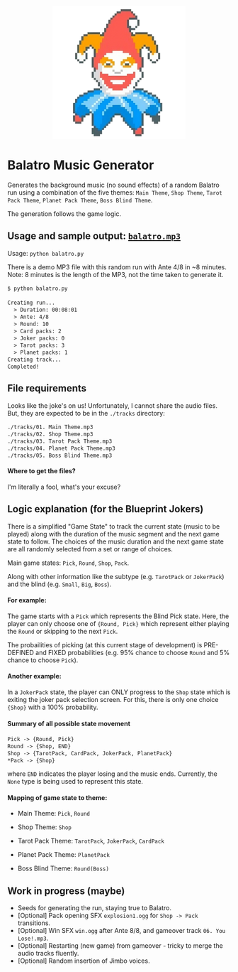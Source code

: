 <p align="center">
  <img src="docs/balatro.png" alt="joker", width="300" height="auto">
</p>


# Balatro Music Generator
Generates the background music (no sound effects) of a random Balatro run using a combination of the five themes: `Main Theme`, `Shop Theme`, `Tarot Pack Theme`, `Planet Pack Theme`, `Boss Blind Theme`. 

The generation follows the game logic.

## Usage and sample output: [`balatro.mp3`](./balatro.mp3)

Usage: `python balatro.py`

There is a demo MP3 file with this random run with Ante 4/8 in ~8 minutes. Note: 8 minutes is the length of the MP3, not the time taken to generate it.
```
$ python balatro.py

Creating run...
  > Duration: 00:08:01
  > Ante: 4/8
  > Round: 10
  > Card packs: 2
  > Joker packs: 0
  > Tarot packs: 3
  > Planet packs: 1
Creating track...
Completed!
```

## File requirements

Looks like the joke's on us! Unfortunately, I cannot share the audio files. But, they are expected to be in the `./tracks` directory:
```
./tracks/01. Main Theme.mp3
./tracks/02. Shop Theme.mp3
./tracks/03. Tarot Pack Theme.mp3
./tracks/04. Planet Pack Theme.mp3
./tracks/05. Boss Blind Theme.mp3
```
#### Where to get the files?
I'm literally a fool, what's your excuse?

## Logic explanation (for the Blueprint Jokers)
There is a simplified "Game State" to track the current state (music to be played) along with the duration of the music segment and the next game state to follow. The choices of the music duration and the next game state are all randomly selected from a set or range of choices.

Main game states: `Pick`, `Round`, `Shop`, `Pack`.

Along with other information like the subtype (e.g. `TarotPack` or `JokerPack`) and the blind (e.g. `Small`, `Big`, `Boss`).

#### For example:

The game starts with a `Pick` which represents the Blind Pick state. Here, the player can only choose one of `{Round, Pick}` which represent either playing the `Round` or skipping to the next `Pick`.

The probailities of picking (at this current stage of development) is PRE-DEFINED and FIXED probabilities (e.g. 95% chance to choose `Round` and 5% chance to choose `Pick`).

#### Another example:

In a `JokerPack` state, the player can ONLY progress to the `Shop` state which is exiting the joker pack selection screen. For this, there is only one choice `{Shop}` with a 100% probability.

#### Summary of all possible state movement
```
Pick -> {Round, Pick}
Round -> {Shop, END}
Shop -> {TarotPack, CardPack, JokerPack, PlanetPack}
*Pack -> {Shop}
```
where `END` indicates the player losing and the music ends. Currently, the `None` type is being used to represent this state.

#### Mapping of game state to theme:
* Main Theme: `Pick`, `Round`

* Shop Theme: `Shop`

* Tarot Pack Theme: `TarotPack`, `JokerPack`, `CardPack`

* Planet Pack Theme: `PlanetPack`

* Boss Blind Theme: `Round(Boss)`

## Work in progress (maybe)
* Seeds for generating the run, staying true to Balatro.
* [Optional] Pack opening SFX `explosion1.ogg` for `Shop -> Pack` transitions.
* [Optional] Win SFX `win.ogg` after Ante 8/8, and gameover track `06. You Lose!.mp3`.
* [Optional] Restarting (new game) from gameover - tricky to merge the audio tracks fluently.
* [Optional] Random insertion of Jimbo voices.
